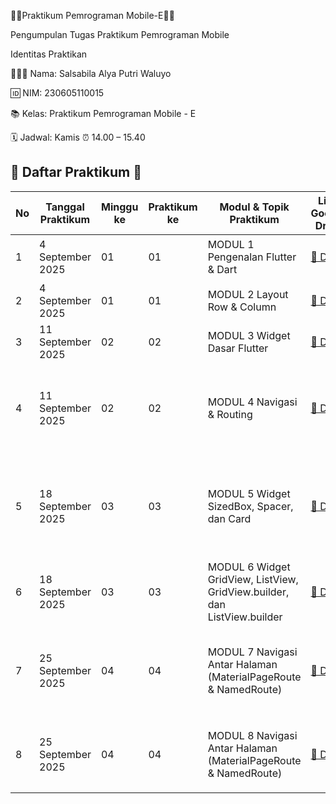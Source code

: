 🧸🎀Praktikum Pemrograman Mobile-E🍰🍓

Pengumpulan Tugas Praktikum Pemrograman Mobile


Identitas Praktikan

👩🏻‍💻 Nama: Salsabila Alya Putri Waluyo

🆔 NIM: 230605110015

📚 Kelas: Praktikum Pemrograman Mobile - E

🗓️ Jadwal: Kamis ⏰ 14.00 – 15.40

## 🌸 Daftar Praktikum 🌸

| No | Tanggal Praktikum | Minggu ke | Praktikum ke | Modul & Topik Praktikum | Link Google Drive | Link GitHub |
|----|-------------------|-----------|--------------|--------------------------|-------------------|-------------|
| 1  | 4 September 2025  | 01        | 01           | MODUL 1 Pengenalan Flutter & Dart | [📂 Drive](https://drive.google.com/file/d/1awuJkEVPECZQR3Obslwevs58WBeJDLZF/view?usp=sharing) | [💻 Introduction Flutter](https://github.com/SalsabilaAlya26/mobile-programming-practicum-pertemuan-1-modul-1-) |
| 2  | 4 September 2025  | 01        | 01           | MODUL 2 Layout Row & Column | [📂 Drive](https://drive.google.com/file/d/1B_EmaTQ-n8b961bV-kaM3ZucGRN5Bz3W/view?usp=sharing) | [💻 Row and Column](https://github.com/SalsabilaAlya26/mobile-programming-practicum-pertemuan-1-modul-2.git) |
| 3  | 11 September 2025 | 02        | 02           | MODUL 3 Widget Dasar Flutter | [📂 Drive](https://drive.google.com/file/d/1sNAgPhvgKRwecy9z8d53I_0gQ7jGEPMN/view?usp=drive_link) | [💻 Alignment](https://github.com/SalsabilaAlya26/mobile-programming-practicum-pertemuan-2-modul-1.git) |
| 4  | 11 September 2025 | 02        | 02           | MODUL 4 Navigasi & Routing | [📂 Drive](https://drive.google.com/file/d/1nvxgbSvFUk3QNZMSchW-m_drj28Y_oRC/view?usp=sharing) | [💻 Demo Flexible](https://github.com/SalsabilaAlya26/demo_flexible.git) <br> [💻 Expanded](https://github.com/SalsabilaAlya26/expanded.git) <br> [💻 Tugas Pemutar Musik](https://github.com/SalsabilaAlya26/mobile-programming-practicum-pertemuan-2-modul-2.git) |
| 5  | 18 September 2025 | 03        | 03           | MODUL 5 Widget SizedBox, Spacer, dan Card | [📂 Drive](https://drive.google.com/file/d/1va4am4MdsnSbFexuCqVqiea9azBf9tXT/view?usp=sharing) | [💻 Demo SizedBox](https://github.com/SalsabilaAlya26/demo.sizedbox.git) <br> [💻 Demo Card](https://github.com/SalsabilaAlya26/demo_card.git) <br> [💻 Tugas Pemutar Musik](https://github.com/SalsabilaAlya26/mobile-programming-practicum-pertemuan-3-modul-1.git) |
| 6  | 18 September 2025 | 03        | 03           | MODUL 6 Widget GridView, ListView, GridView.builder, dan ListView.builder | [📂 Drive](https://drive.google.com/file/d/1o6txcDuknyopv8NkYoDLJrGX2BAiH3DM/view?usp=sharing) | [💻 Grid & ListView](https://github.com/SalsabilaAlya26/mobile-programming-practicum-pertemuan-3-modul-2.git) |
| 7  | 25 September 2025 | 04        | 04           | MODUL 7 Navigasi Antar Halaman (MaterialPageRoute & NamedRoute) | [📂 Drive](https://drive.google.com/file/d/1fUfVPDAJFL0TxQfaA7tiVS88lEWvjZmg/view?usp=sharing) | [💻 Demo Pageroute](https://github.com/SalsabilaAlya26/demo.navigasi.pageroute.git) <br> [💻 Demo Navigasi](https://github.com/SalsabilaAlya26/demo_navigasi_tugas2.git) <br> [💻 Tugas Navigasi](https://github.com/SalsabilaAlya26/mobile-programming-practicum-pertemuan-4-modul-1.git) |
| 8  | 25 September 2025 | 04        | 04           | MODUL 8 Navigasi Antar Halaman (MaterialPageRoute & NamedRoute) | [📂 Drive](https://drive.google.com/file/d/1FM8GJlgpGMBB3Hz45u2zCFrG6jkYXD1t/view?usp=sharing) | [💻 Demo NamedRoute](https://github.com/SalsabilaAlya26/demo.navigasi.namedroute.git) <br> [💻 Tugas Navigasi Argumen](https://github.com/SalsabilaAlya26/navigasi.argumen.git) |
